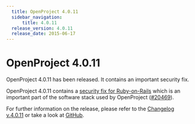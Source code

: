 ```yaml
---
  title: OpenProject 4.0.11
  sidebar_navigation:
      title: 4.0.11
  release_version: 4.0.11
  release_date: 2015-06-17
---
```



# OpenProject 4.0.11

OpenProject 4.0.11 has been released. It contains an important security
fix.

OpenProject 4.0.11 contains a [security fix for
Ruby-on-Rails](https://weblog.rubyonrails.org/2015/6/16/Rails-3-2-22-4-1-11-and-4-2-2-have-been-released-and-more/)
which is an important part of the software stack used by OpenProject
([\#20469](https://community.openproject.org/work_packages/20469)).

For further information on the release, please refer to the [Changelog
v.4.0.11](https://community.openproject.org/versions/732) or take a look
at [GitHub](https://github.com/opf/openproject/tree/v4.0.11).

 


